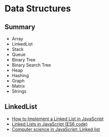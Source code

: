 # Data Structures

## Summary
- Array
- LinkedList
- Stack
- Queue
- Binary Tree
- Binary Search Tree
- Heap
- Hashing
- Graph
- Matrix
- Strings

## LinkedList
- [How to Implement a Linked List in JavaScript](https://www.freecodecamp.org/news/implementing-a-linked-list-in-javascript/)
- [Linked Lists in JavaScript (ES6 code)](https://codeburst.io/linked-lists-in-javascript-es6-code-part-1-6dd349c3dcc3)
- [Computer science in JavaScript: Linked list](https://humanwhocodes.com/blog/2019/01/computer-science-in-javascript-linked-list/)
